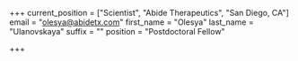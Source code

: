 +++
current_position = ["Scientist", "Abide Therapeutics", "San Diego, CA"]
email = "olesya@abidetx.com"
first_name = "Olesya"
last_name = "Ulanovskaya"
suffix = ""
position = "Postdoctoral Fellow"

+++


